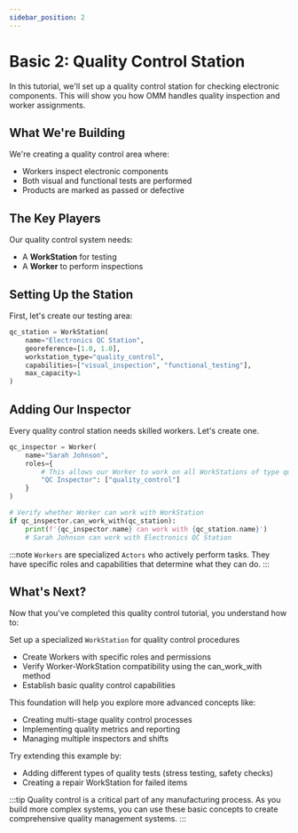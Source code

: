 ```yaml
---
sidebar_position: 2
---
```


# Basic 2: Quality Control Station

In this tutorial, we'll set up a quality control station for checking electronic components. This will show you how OMM handles quality inspection and worker assignments.

## What We're Building

We're creating a quality control area where:
- Workers inspect electronic components
- Both visual and functional tests are performed
- Products are marked as passed or defective

## The Key Players

Our quality control system needs:
- A **WorkStation** for testing
- A **Worker** to perform inspections

## Setting Up the Station

First, let's create our testing area:

```python
qc_station = WorkStation(
    name="Electronics QC Station",
    georeference=[1.0, 1.0],
    workstation_type="quality_control",
    capabilities=["visual_inspection", "functional_testing"],
    max_capacity=1
)
```

## Adding Our Inspector

Every quality control station needs skilled workers. Let's create one.

```python
qc_inspector = Worker(
    name="Sarah Johnson",
    roles={
        # This allows our Worker to work on all WorkStations of type quality_control
        "QC Inspector": ["quality_control"]
    }
)

# Verify whether Worker can work with WorkStation
if qc_inspector.can_work_with(qc_station):
    print(f'{qc_inspector.name} can work with {qc_station.name}')
    # Sarah Johnson can work with Electronics QC Station
```

:::note
`Workers` are specialized `Actors` who actively perform tasks. They have specific roles and capabilities that determine what they can do.
:::

## What's Next?
Now that you've completed this quality control tutorial, you understand how to:

Set up a specialized `WorkStation` for quality control procedures
* Create Workers with specific roles and permissions
* Verify Worker-WorkStation compatibility using the can_work_with method
* Establish basic quality control capabilities

This foundation will help you explore more advanced concepts like:
* Creating multi-stage quality control processes
* Implementing quality metrics and reporting
* Managing multiple inspectors and shifts

Try extending this example by:

* Adding different types of quality tests (stress testing, safety checks)
* Creating a repair WorkStation for failed items

:::tip
Quality control is a critical part of any manufacturing process. As you build more complex systems, you can use these basic concepts to create comprehensive quality management systems.
:::

